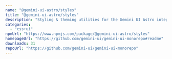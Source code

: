 ```yaml
---
name: "@gemini-ui-astro/styles"
title: "@gemini-ui-astro/styles"
description: "Styling & theming utilities for the Gemini UI Astro integration."
categories:
  - "css+ui"
npmUrl: "https://www.npmjs.com/package/@gemini-ui-astro/styles"
homepageUrl: "https://github.com/gemini-ui/gemini-ui-monorepo#readme"
downloads: 31
repoUrl: "https://github.com/gemini-ui/gemini-ui-monorepo"
---
```

